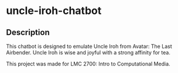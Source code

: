 # uncle-iroh-chatbot

## Description
This chatbot is designed to emulate Uncle Iroh from Avatar: The Last Airbender. 
Uncle Iroh is wise and joyful with a strong affinity for tea. 

This project was made for LMC 2700: Intro to Computational Media.
